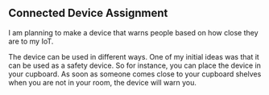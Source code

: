 ## Connected Device Assignment

I am planning to make a device that warns people based on how close they are to my IoT.

The device can be used in different ways. One of my initial ideas was that it can be used as a safety device. So for instance, you can place the device in your cupboard. As soon as someone comes close to your cupboard shelves when you are not in your room, the device will warn you. 
